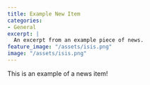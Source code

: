 ```yaml
---
title: Example New Item
categories:
- General
excerpt: |
  An excerpt from an example piece of news.
feature_image: "/assets/isis.png"
image: "/assets/isis.png"
---
```


This is an example of a news item!
